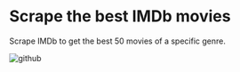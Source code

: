 # Scrape the best IMDb movies

Scrape IMDb to get the best 50 movies of a specific genre.

![github](https://user-images.githubusercontent.com/99222260/209373597-881997c8-078a-4c57-9339-426714ebf002.png)

